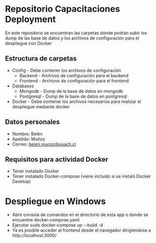# Repositorio Capacitaciones Deployment

En este repositorio se encuentran las carpetas donde podrán subir los dump de las base de datos y los archivos de configuración para el despliegue con Docker

## Estructura de carpetas

- Config - Debe contener los archivos de configuración
  - Backend - Archivos de configuración para el backend
  - Frontend - Archivos de configuración para el frontend
- Databases
  - Mongodb - Dump de la base de datos en mongodb
  - Postgresql - Dump de la base de datos en postgresql
- Docker - Debe contener los archivos necesarios para realizar el despliegue mediante docker

## Datos personales

- Nombre: Belén
- Apellido: Muñoz
- Correo: belen.munoz@usach.cl

## Requisitos para actividad Docker

- Tener instalado Docker
- Tener instalado Docker-compose (viene incluido si se instaló Docker Desktop)

# Despliegue en Windows

- Abrir consola de comandos en el directorio de esta app o donde se encuentre docker-compose.yaml
- Ejecutar sudo docker-compose up --build -d
- Ya es posible acceder al frontend desde el navegador dirigiendose a http://localhost:3000/
